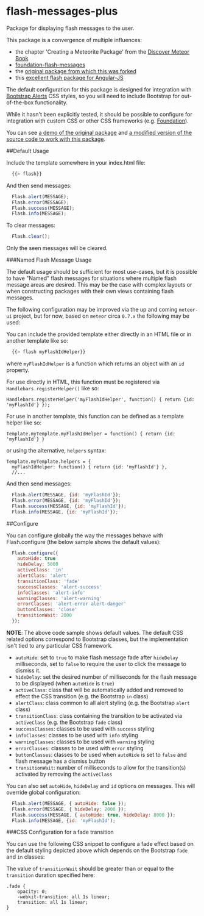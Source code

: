 flash-messages-plus
===================

Package for displaying flash messages to the user.

This package is a convergence of multiple influences:

* the chapter 'Creating a Meteorite Package' from the [Discover Meteor Book](http://www.discovermeteor.com/)
* [foundation-flash-messages](https://github.com/datariot/foundation-flash-messages)
* the [original package from which this was forked](https://github.com/camilosw/flash-messages)
* this [excellent flash package for Angular-JS](https://github.com/wmluke/angular-flash)

The default configuration for this package is designed for integration with [Bootstrap Alerts](http://twitter.github.io/bootstrap/components.html#alerts) CSS styles,
so you will need to include Bootstrap for out-of-the-box functionality.

While it hasn't been explicitly tested, it should be possible to configure for integration with custom CSS or other CSS frameworks (e.g. [Foundation](http://foundation.zurb.com/)).

You can see [a demo of the original package](http://flash-messages-demo.meteor.com/) and [a modified version of the source code to work with this package](https://github.com/tony-kerz/flash-messages-demo).

##Default Usage

Include the template somewhere in your index.html file:
```javascript
  {{> flash}}
```
And then send messages:
```javascript
  Flash.alert(MESSAGE);
  Flash.error(MESSAGE);
  Flash.success(MESSAGE);
  Flash.info(MESSAGE);
```
To clear messages:
```javascript
  Flash.clear();
```

Only the seen messages will be cleared.

###Named Flash Message Usage

The default usage should be sufficient for most use-cases, but it is possible to have "Named" flash messages
for situations where multiple flash message areas are desired. This may be the case with complex layouts or
when constructing packages with their own views containing flash messages.

The following configuration may be improved via the up and coming `meteor-ui` project, but for now,
based on `meteor` circa `0.7.x` the following may be used:

You can include the provided template either directly in an HTML file or in another template like so:
```javascript
  {{> flash myFlashIdHelper}}
```

where `myFlashIdHelper` is a function which returns an object with an `id` property.

For use directly in HTML, this function must be registered via `Handlebars.registerHelper()` like so:

```
Handlebars.registerHelper('myFlashIdHelper', function() { return {id: 'myFlashId'} });
```

For use in another template, this function can be defined as a template helper like so:

```
Template.myTemplate.myFlashIdHelper = function() { return {id: 'myFlashId'} }
```

or using the alternative, `helpers` syntax:

```
Template.myTemplate.helpers = {
  myFlashIdHelper: function() { return {id: 'myFlashId'} },
  //...
```

And then send messages:
```javascript
  Flash.alert(MESSAGE, {id: 'myFlashId'});
  Flash.error(MESSAGE, {id: 'myFlashId'});
  Flash.success(MESSAGE, {id: 'myFlashId'});
  Flash.info(MESSAGE, {id: 'myFlashId'});
```

##Configure

You can configure globally the way the messages behave with Flash.configure (the below sample shows the default values):

```javascript
  Flash.configure({
    autoHide: true
    hideDelay: 5000
    activeClass: 'in'
    alertClass: 'alert'
    transitionClass: 'fade'
    successClasses: 'alert-success'
    infoClasses: 'alert-info'
    warningClasses: 'alert-warning'
    errorClasses: 'alert-error alert-danger'
    buttonClasses: 'close'
    transitionWait: 2000
  });
```

<b>NOTE</b>: The above code sample shows default values. The default CSS related options correspond to Bootstrap classes,
but the implementation isn't tied to any particular CSS framework.

- `autoHide`: set to `true` to make flash message fade after `hideDelay` milliseconds,
set to `false` to require the user to click the message to dismiss it.
- `hideDelay`: set the desired number of milliseconds for the flash message to be displayed (when `autoHide` is `true`)
- `activeClass`: class that will be automatically added and removed to effect the CSS transition (e.g. the Bootstrap `in` class)
- `alertClass`: class common to all alert styling (e.g. the Bootstrap `alert` class)
- `transitionClass`: class containing the transition to be activated via `activeClass` (e.g. the Bootstrap `fade` class)
- `successClasses`: classes to be used with `success` styling
- `infoClasses`: classes to be used with `info` styling
- `warningClasses`: classes to be used with `warning` styling
- `errorClasses`: classes to be used with `error` styling
- `buttonClasses`: classes to be used when `autoHide` is set to `false` and flash message has a dismiss button
- `transitionWait`: number of milliseconds to allow for the transition(s) activated by removing the `activeClass`

You can also set `autoHide`, `hideDelay` and `id` options on messages. This will override global configuration:
```javascript
  Flash.alert(MESSAGE, { autoHide: false });
  Flash.error(MESSAGE, { hideDelay: 2000 });
  Flash.success(MESSAGE, { autoHide: true, hideDelay: 8000 });
  Flash.info(MESSAGE, {id: 'myFlashId');
```

###CSS Configuration for a fade transition

You can use the following CSS snippet to configure a fade effect based on the default styling depicted above which depends
on the Bootstrap `fade` and `in` classes:

The value of `transitionWait` should be greater than or equal to the `transition` duration specified here:

```
.fade {
    opacity: 0;
    -webkit-transition: all 1s linear;
    transition: all 1s linear;
}
```

